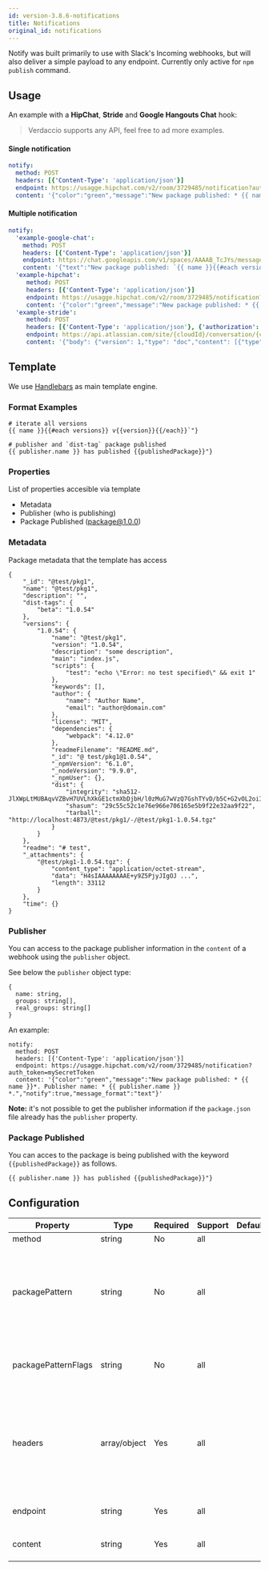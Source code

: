 ```yaml
---
id: version-3.8.6-notifications
title: Notifications
original_id: notifications
---
```


Notify was built primarily to use with Slack's Incoming
webhooks, but will also deliver a simple payload to
any endpoint. Currently only active for `npm publish`
command.

## Usage

An example with a **HipChat**, **Stride** and **Google Hangouts Chat** hook:

> Verdaccio supports any API, feel free to ad more examples.

#### Single notification

```yaml
notify:
  method: POST
  headers: [{'Content-Type': 'application/json'}]
  endpoint: https://usagge.hipchat.com/v2/room/3729485/notification?auth_token=mySecretToken
  content: '{"color":"green","message":"New package published: * {{ name }}*","notify":true,"message_format":"text"}'
```

#### Multiple notification

```yaml
notify:
  'example-google-chat':
    method: POST
    headers: [{'Content-Type': 'application/json'}]
    endpoint: https://chat.googleapis.com/v1/spaces/AAAAB_TcJYs/messages?key=myKey&token=myToken
    content: '{"text":"New package published: `{{ name }}{{#each versions}} v{{version}}{{/each}}`"}'
  'example-hipchat':
     method: POST
     headers: [{'Content-Type': 'application/json'}]
     endpoint: https://usagge.hipchat.com/v2/room/3729485/notification?auth_token=mySecretToken
     content: '{"color":"green","message":"New package published: * {{ name }}*","notify":true,"message_format":"text"}'
  'example-stride':
     method: POST
     headers: [{'Content-Type': 'application/json'}, {'authorization': 'Bearer secretToken'}]
     endpoint: https://api.atlassian.com/site/{cloudId}/conversation/{conversationId}/message
     content: '{"body": {"version": 1,"type": "doc","content": [{"type": "paragraph","content": [{"type": "text","text": "New package published: * {{ name }}* Publisher name: * {{ publisher.name }}"}]}]}}'     
```

## Template 

We use [Handlebars](https://handlebarsjs.com/) as main template engine.

### Format Examples

```
# iterate all versions
{{ name }}{{#each versions}} v{{version}}{{/each}}`"}

# publisher and `dist-tag` package published
{{ publisher.name }} has published {{publishedPackage}}"}
```

### Properties

List of properties accesible via template

* Metadata
* Publisher (who is publishing)
* Package Published (package@1.0.0)

### Metadata 

Package metadata that the template has access

```
{
    "_id": "@test/pkg1",
    "name": "@test/pkg1",
    "description": "",
    "dist-tags": {
        "beta": "1.0.54"
    },
    "versions": {
        "1.0.54": {
            "name": "@test/pkg1",
            "version": "1.0.54",
            "description": "some description",
            "main": "index.js",
            "scripts": {
                "test": "echo \"Error: no test specified\" && exit 1"
            },
            "keywords": [],
            "author": {
                "name": "Author Name",
                "email": "author@domain.com"
            },
            "license": "MIT",
            "dependencies": {
                "webpack": "4.12.0"
            },
            "readmeFilename": "README.md",
            "_id": "@ test/pkg1@1.0.54",
            "_npmVersion": "6.1.0",
            "_nodeVersion": "9.9.0",
            "_npmUser": {},
            "dist": {
                "integrity": "sha512-JlXWpLtMUBAqvVZBvH7UVLhXkGE1ctmXbDjbH/l0zMuG7wVzQ7GshTYvD/b5C+G2vOL2oiIS1RtayA/kKkTwKw==",
                "shasum": "29c55c52c1e76e966e706165e5b9f22e32aa9f22",
                "tarball": "http://localhost:4873/@test/pkg1/-/@test/pkg1-1.0.54.tgz"
            }
        }
    },
    "readme": "# test",
    "_attachments": {
        "@test/pkg1-1.0.54.tgz": {
            "content_type": "application/octet-stream",
            "data": "H4sIAAAAAAAAE+y9Z5PjyJIgOJ ...",
            "length": 33112
        }
    },
    "time": {}
}
```


### Publisher

You can access to the package publisher information in the `content` of a webhook using the `publisher` object.

See below the `publisher` object type:

```
{
  name: string,
  groups: string[],
  real_groups: string[]
}
```

An example:

```
notify:
  method: POST
  headers: [{'Content-Type': 'application/json'}]
  endpoint: https://usagge.hipchat.com/v2/room/3729485/notification?auth_token=mySecretToken
  content: '{"color":"green","message":"New package published: * {{ name }}*. Publisher name: * {{ publisher.name }} *.","notify":true,"message_format":"text"}'
```

**Note:** it's not possible to get the publisher information if the `package.json` file already has the `publisher` property.

### Package Published

You can acces to the package is being published with the keyword `{{publishedPackage}}` as follows.

```
{{ publisher.name }} has published {{publishedPackage}}"}
```

## Configuration

Property | Type | Required | Support | Default | Description
--- | --- | --- | --- | --- | ---
method| string | No | all |  | HTTP verb
packagePattern| string | No | all |  | Only run this notification if the package name matches the regular expression
packagePatternFlags| string | No | all |   | Any flags to be used with the regular expression
headers| array/object | Yes | all |  | If this endpoint requires specific headers, set them here as an array of key: value objects.
endpoint| string | Yes | all |  | set the URL endpoint for this call
content| string | Yes | all |  | any [Handlebar](https://handlebarsjs.com/) expressions
